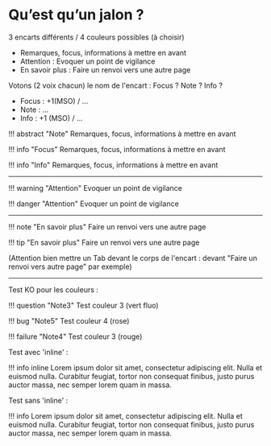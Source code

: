 # Qu’est qu’un jalon ?

3 encarts différents / 4 couleurs possibles (à choisir)

 - Remarques, focus, informations à mettre en avant 
 - Attention : Evoquer un point de vigilance 
 - En savoir plus : Faire un renvoi vers une autre page

Votons (2 voix chacun) le nom de l'encart :  Focus ? Note ? Info ?
- Focus : +1(MSO) / ...
- Note : ...
- Info : +1 (MSO) / ...


!!! abstract "Note" 
	Remarques, focus, informations à mettre en avant 

!!! info "Focus" 
	Remarques, focus, informations à mettre en avant 

!!! info "Info" 
	Remarques, focus, informations à mettre en avant 

---

!!! warning "Attention"
	Evoquer un point de vigilance

!!! danger "Attention"
	Evoquer un point de vigilance

---

!!! note "En savoir plus"
	Faire un renvoi vers une autre page

!!! tip "En savoir plus"
	Faire un renvoi vers une autre page

(Attention bien mettre un Tab devant le corps de l'encart : devant "Faire un renvoi vers autre page" par exemple)

---
Test KO pour les couleurs :

!!! question "Note3"
	Test couleur 3 (vert fluo)
	 
!!! bug "Note5"
	Test couleur 4 (rose)
	
!!! failure "Note4"
	Test couleur 3 (rouge)

Test avec 'inline' :

!!! info inline
    Lorem ipsum dolor sit amet, consectetur
    adipiscing elit. Nulla et euismod nulla.
    Curabitur feugiat, tortor non consequat
    finibus, justo purus auctor massa, nec
    semper lorem quam in massa.

Test sans 'inline' :

!!! info
    Lorem ipsum dolor sit amet, consectetur
    adipiscing elit. Nulla et euismod nulla.
    Curabitur feugiat, tortor non consequat
    finibus, justo purus auctor massa, nec
    semper lorem quam in massa.







<!--stackedit_data:
eyJoaXN0b3J5IjpbOTQwNDg0Mjk0LC01ODI3OTQ5OTUsMTA1MD
EzOTEwNywtMTc4Nzc0ODUzNCwtMTE3ODIyNjU3OCw1MTU4NjUy
MDgsLTgzNDA4NDU4NCwtMjExMDg4OTQsNjUxNzk1NTAsODg0MT
IyNTQ5LDEwNTQ0NzI4NjAsLTc0NDEwNTc4OCwzNzM5OTIyMzgs
LTEyMDA0MDkxMTIsLTE0Mzg0NzY1MzksMTk0NzIyOTMxMywtNj
M4OTg4MTM1LC0zMjM5MTk4MzEsMjAzMDE3NjU2OV19
-->